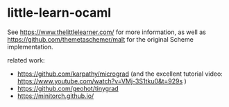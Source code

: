 # little-learn-ocaml

See https://www.thelittlelearner.com/ for more information,
as well as https://github.com/themetaschemer/malt for the
original Scheme implementation.

related work:
 - https://github.com/karpathy/micrograd
   (and the excellent tutorial video: https://www.youtube.com/watch?v=VMj-3S1tku0&t=929s )
 - https://github.com/geohot/tinygrad
 - https://minitorch.github.io/
